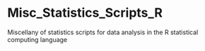 Misc_Statistics_Scripts_R
=========================

Miscellany of statistics scripts for data analysis in the R statistical computing language